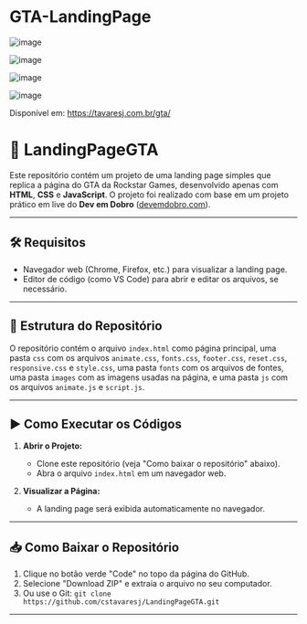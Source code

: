 # GTA-LandingPage

![image](https://github.com/user-attachments/assets/fced2a89-3aaf-4eb5-b366-60fe75a5f4b7)

![image](https://github.com/user-attachments/assets/3ffa4660-fc17-4af9-8334-5da9bb9083db)

![image](https://github.com/user-attachments/assets/ebeaafb7-95bf-44dd-a6d4-488e9a4034c9)

![image](https://github.com/user-attachments/assets/25d5bb50-7e01-4622-bb29-92e42b2089c5)

Disponível em: https://tavaresj.com.br/gta/

# 📘 LandingPageGTA

Este repositório contém um projeto de uma landing page simples que replica a página do GTA da Rockstar Games, desenvolvido apenas com **HTML**, **CSS** e **JavaScript**. O projeto foi realizado com base em um projeto prático em live do **Dev em Dobro** ([devemdobro.com](https://devemdobro.com)).

---

## 🛠️ Requisitos

- Navegador web (Chrome, Firefox, etc.) para visualizar a landing page.
- Editor de código (como VS Code) para abrir e editar os arquivos, se necessário.

---

## 📂 Estrutura do Repositório

O repositório contém o arquivo `index.html` como página principal, uma pasta `css` com os arquivos `animate.css`, `fonts.css`, `footer.css`, `reset.css`, `responsive.css` e `style.css`, uma pasta `fonts` com os arquivos de fontes, uma pasta `images` com as imagens usadas na página, e uma pasta `js` com os arquivos `animate.js` e `script.js`.

---

## ▶️ Como Executar os Códigos

1. **Abrir o Projeto:**
   - Clone este repositório (veja "Como baixar o repositório" abaixo).
   - Abra o arquivo `index.html` em um navegador web.

2. **Visualizar a Página:**
   - A landing page será exibida automaticamente no navegador.

---

## 📥 Como Baixar o Repositório

1. Clique no botão verde "Code" no topo da página do GitHub.
2. Selecione "Download ZIP" e extraia o arquivo no seu computador.
3. Ou use o Git: `git clone https://github.com/cstavaresj/LandingPageGTA.git`

---
